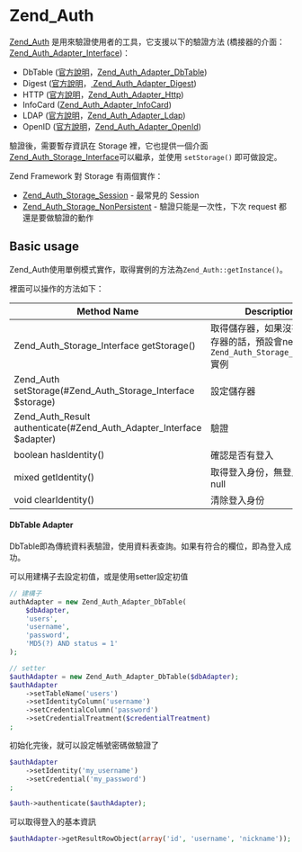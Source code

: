 Zend_Auth
=========

[Zend_Auth](http://framework.zend.com/manual/1.12/en/zend.auth.html) 是用來驗證使用者的工具，它支援以下的驗證方法 (橋接器的介面：[Zend_Auth_Adapter_Interface](http://framework.zend.com/apidoc/1.12/files/Auth.Adapter.Interface.html))：

* DbTable ([官方說明](http://framework.zend.com/manual/1.12/en/zend.auth.adapter.dbtable.html)，[Zend_Auth_Adapter_DbTable](http://framework.zend.com/apidoc/1.12/files/Auth.Adapter.DbTable.html))
* Digest ([官方說明](http://framework.zend.com/manual/1.12/en/zend.auth.adapter.digest.html)，[ Zend_Auth_Adapter_Digest](http://framework.zend.com/apidoc/1.12/files/Auth.Adapter.Digest.html))
* HTTP ([官方說明](http://framework.zend.com/manual/1.12/en/zend.auth.adapter.http.html)，[Zend_Auth_Adapter_Http](http://framework.zend.com/apidoc/1.12/files/Auth.Adapter.Http.html))
* InfoCard ([Zend_Auth_Adapter_InfoCard](http://framework.zend.com/apidoc/1.12/files/Auth.Adapter.InfoCard.html))
* LDAP ([官方說明](http://framework.zend.com/manual/1.12/en/zend.auth.adapter.ldap.html)，[Zend_Auth_Adapter_Ldap](http://framework.zend.com/apidoc/1.12/files/Auth.Adapter.Ldap.html))
* OpenID ([官方說明](http://framework.zend.com/manual/1.12/en/zend.auth.adapter.openid.html)，[Zend_Auth_Adapter_OpenId](http://framework.zend.com/apidoc/1.12/files/Auth.Adapter.OpenId.html))

驗證後，需要暫存資訊在 Storage 裡，它也提供一個介面[Zend_Auth_Storage_Interface](http://framework.zend.com/apidoc/1.12/files/Auth.Storage.Interface.html)可以繼承，並使用 `setStorage()` 即可做設定。

Zend Framework 對 Storage 有兩個實作：

* [Zend_Auth_Storage_Session](http://framework.zend.com/apidoc/1.12/files/Auth.Storage.Session.html) - 最常見的 Session
* [Zend_Auth_Storage_NonPersistent](http://framework.zend.com/apidoc/1.12/files/Auth.Storage.NonPersistent.html) - 驗證只能是一次性，下次 request 都還是要做驗證的動作

## Basic usage

Zend_Auth使用單例模式實作，取得實例的方法為`Zend_Auth::getInstance()`。

裡面可以操作的方法如下：

|  Method Name  |  Description  |
|  -----------  |  -----------  |
| Zend_Auth_Storage_Interface getStorage() | 取得儲存器，如果沒有設定儲存器的話，預設會new一個`Zend_Auth_Storage_Sessionn`實例 |
| Zend_Auth setStorage(#Zend_Auth_Storage_Interface $storage) | 設定儲存器 |
| Zend_Auth_Result authenticate(#Zend_Auth_Adapter_Interface $adapter) | 驗證 |
| boolean hasIdentity() | 確認是否有登入|
| mixed getIdentity() | 取得登入身份，無登入會回傳null |
| void clearIdentity() | 清除登入身份 |

#### DbTable Adapter

DbTable即為傳統資料表驗證，使用資料表查詢。如果有符合的欄位，即為登入成功。

可以用建構子去設定初值，或是使用setter設定初值

```php
// 建構子
authAdapter = new Zend_Auth_Adapter_DbTable(
    $dbAdapter,
    'users',
    'username',
    'password',
    'MD5(?) AND status = 1'
);

// setter
$authAdapter = new Zend_Auth_Adapter_DbTable($dbAdapter);
$authAdapter
    ->setTableName('users')
    ->setIdentityColumn('username')
    ->setCredentialColumn('password')
    ->setCredentialTreatment($credentialTreatment)
;
```

初始化完後，就可以設定帳號密碼做驗證了

```php
$authAdapter
    ->setIdentity('my_username')
    ->setCredential('my_password')
;

$auth->authenticate($authAdapter);
```

可以取得登入的基本資訊

```php
$authAdapter->getResultRowObject(array('id', 'username', 'nickname'));
```
